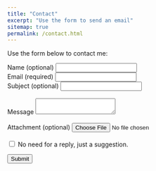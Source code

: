 ```yaml
---
title: "Contact"
excerpt: "Use the form to send an email"
sitemap: true
permalink: /contact.html
---
```


Use the form below to contact me:

<form action="https://liveformhq.com/form/5f7c455f-dcb4-407c-9fbd-53efdf569d82" method="POST" accept-charset="utf-8" role=form>
  <input type="hidden" name="_utf8" value="✓">

  <input type="hidden" value="/contact_ty.html" name="_redirect">

  <div class='form-group'>
  <label for="name">Name (optional)</label>
  <input class='form-control' type="text" id="name" name="name">
  </div>

  <div class='form-group'>
  <label for="email">Email (required)</label>
  <input class='form-control' type="text" id="email" name="email"> 
  </div>
  
  <div class='form-group'>
  <label for="subject">Subject (optional)</label>
  <input class='form-control' type="text" id="subject" name="subject"> 
  </div>
  
  <br />
  
  <div class='form-group'>
   <label for="message">Message</label>
   <textarea class='form-control' id="message" name="message"></textarea>
  </div>
  <br />
 <div class="form-group">
   <label>Attachment (optional)</label>
    <input type="file" name='file' class="form-control">
  </div>
  <br />
   <div class="checkbox">
    <label>
      <input type="checkbox" name='suggestion' value='Yes'> No need for a reply, just a suggestion.
      <input type='hidden' name='suggestion' value='No'>
    </label>
  </div>
  
  <div class="g-recaptcha" data-sitekey="6LcBYXcUAAAAACf5KlZ3lCem0rPKPa_avSyyW9Zv"></div> 

  <button type="submit">Submit</button>
  
</form>

<!-- 
script src='https://www.google.com/recaptcha/api.js'
/script>
-->
